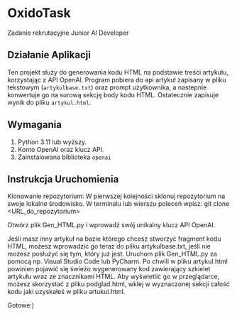 # OxidoTask
Zadanie rekrutacyjne Junior AI Developer 

## Działanie Aplikacji 
Ten projekt służy do generowania kodu HTML na podstawie treści artykułu, korzystając z API OpenAI. 
Program pobiera do api artykuł zapisany w pliku tekstowym (`artykulbase.txt`) oraz prompt użytkownika, a nastepnie konwertuje go na surową sekcję body kodu HTML.
Ostatecznie zapisuje wynik do pliku `artykul.html`.

## Wymagania
1. Python 3.11 lub wyższy.
2. Konto OpenAI oraz klucz API.
3. Zainstalowana biblioteka `openai`

## Instrukcja Uruchomienia

Klonowanie repozytorium: W pierwszej kolejności sklonuj repozytorium na swoje lokalne środowisko. W terminalu lub wierszu poleceń wpisz:
git clone <URL_do_repozytorium>

Otwórz plik Gen_HTML.py i wprowadź swój unikalny klucz API OpenAI.

Jeśli masz inny artykuł na bazie którego chcesz stworzyć fragment kodu HTML, możesz wprowadzić go teraz do pliku artykulbase.txt, jeśli nie możesz posłużyć się tym, który już jest.
Uruchom plik Gen_HTML.py za pomocą np. Visual Studio Code lub PyCharm. 
Po chwili w pliku artykul.html powinien pojawić się świeżo wygenerowany kod zawierający szkielet artykułu wraz ze znacznikami HTML.
Aby wyświetlić go w przeglądarce, możesz skorzystać z pliku podglad.html, wklej w wyznaczonej sekcji całość kodu jaki uzyskałeś w pliku artukul.html.

Gotowe:)



